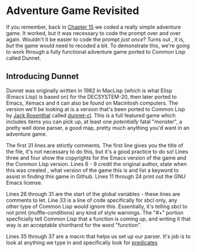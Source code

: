 # Adventure Game Revisited

If you remember, back in [Chapter 15](https://github.com/Vorlonhomeworld/BBCL/blob/main/15%20More%20inputs.md) we coded a really simple adventure game. It worked, but
it was necessary to code the prompt over and over again.  Wouldn't it be easier to code the prompt *just once*?  Turns out , it is, *but* the game would need to 
recoded a bit.  To demonstrate this, we're going to work through a fully functional adventure game ported to Common Lisp called Dunnet.

## Introducing Dunnet

Dunnet was originally written in 1982 in MacLisp (which is what Elisp (Emacs Lisp) is based on) for the DECSYSTEM-20, then later ported to Emacs, Xemacs and it can also
be found on Macintosh computers. The version we'll be looking at is a version that's been ported to Common Lisp by [Jack Rosenthal](https://github.com/jackrosenthal)
called [dunnet-cl](https://github.com/jackrosenthal/dunnet-cl/blob/master/dunnet.lisp). This is a full featured game which includes items you can pick up, at least 
one *potentially* fatal "monster", a pretty well done parser, a good map, pretty much anything you'd want in an adventure game. 

The first 31 lines are strictly comments. The first line gives you the title of the file, it's not necessary to do this, but it's a good practice to do so!
Lines three and four show the copyrights for the Emacs version of the game and the Common Lisp version.  Lines 6 - 9 credit the original author, state when this was
created , what version of the game this is and list a keyword to assist in finding this game in Github.  Lines 11 through 24 print out the GNU Emacs license.

Lines 26 through 31 are the start of the global variables - these lines are comments to let.   Line 33 is a line of code specifically for sbcl only, any other type of 
Common Lisp would ignore this. Essentially, it's telling sbcl to not print (muffle-conditions) any kind of style warnings.  The "#+" portion specficially tell Common 
Lisp that a function is coming up, and writing it that way is an acceptable shorthand for the word "function".

Lines 35 through 37 are a macro that helps us set up our parser. It's job is to look at anything we type in 
and specifically look for [predicates](https://www.thoughtco.com/what-is-a-predicate-1691010) 
